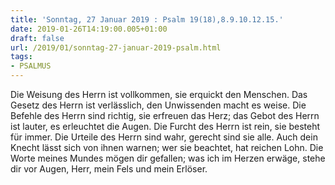 ```yaml
---
title: 'Sonntag, 27 Januar 2019 : Psalm 19(18),8.9.10.12.15.'
date: 2019-01-26T14:19:00.005+01:00
draft: false
url: /2019/01/sonntag-27-januar-2019-psalm.html
tags: 
- PSALMUS
---
```


Die Weisung des Herrn ist vollkommen, sie erquickt den Menschen. Das Gesetz des Herrn ist verlässlich, den Unwissenden macht es weise. Die Befehle des Herrn sind richtig, sie erfreuen das Herz; das Gebot des Herrn ist lauter, es erleuchtet die Augen. Die Furcht des Herrn ist rein, sie besteht für immer. Die Urteile des Herrn sind wahr, gerecht sind sie alle. Auch dein Knecht lässt sich von ihnen warnen; wer sie beachtet, hat reichen Lohn. Die Worte meines Mundes mögen dir gefallen; was ich im Herzen erwäge, stehe dir vor Augen, Herr, mein Fels und mein Erlöser.